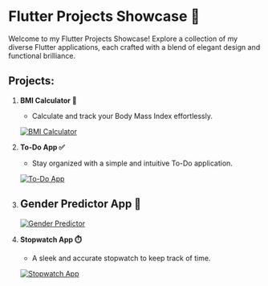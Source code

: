 # Flutter Projects Showcase 🚀

Welcome to my Flutter Projects Showcase! Explore a collection of my diverse Flutter applications, each crafted with a blend of elegant design and functional brilliance.

## Projects:

1. **BMI Calculator 🧮**
   - Calculate and track your Body Mass Index effortlessly.

   [![BMI Calculator](https://github.com/dhara-maru/BMI-Calculator-Flutter)](https://github.com/dhara-maru/BMI-Calculator-Flutter)

2. **To-Do App ✅**
   - Stay organized with a simple and intuitive To-Do application.

   [![To-Do App](link-to-todo-repo)](link-to-todo-repo)

3. **Gender Predictor App 👶**
   - 

   [![Gender Predictor](link-to-gender-repo)](link-to-gender-repo)

4. **Stopwatch App ⏱️**
   - A sleek and accurate stopwatch to keep track of time.

   [![Stopwatch App](link-to-stopwatch-repo)](link-to-stopwatch-repo)
